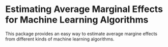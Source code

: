 Estimating Average Marginal Effects for Machine Learning Algorithms
===================================================================

This package provides an easy way to estimate average margine effects
from different kinds of machine learning algorithms.
